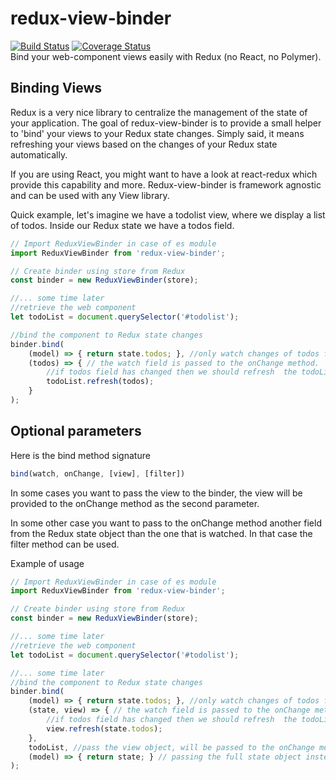 # redux-view-binder
[![Build Status](https://travis-ci.org/mycomosi/redux-view-binder.svg?branch=master)](https://travis-ci.org/mycomosi/redux-view-binder)
[![Coverage Status](https://coveralls.io/repos/github/mycomosi/redux-view-binder/badge.svg?branch=master)](https://coveralls.io/github/mycomosi/redux-view-binder?branch=master)<br>
Bind your web-component views easily with Redux (no React, no Polymer).

## Binding Views
Redux is a very nice library to centralize the management of the state of your application. The goal of redux-view-binder is to provide a small helper to 'bind' your views to your Redux state changes. Simply said, it means refreshing your views based on the changes of your Redux state automatically.

If you are using React, you might want to have a look at react-redux which provide this capability and more. Redux-view-binder is framework agnostic and can be used with any View library.

Quick example, let's imagine we have a todolist view, where we display a list of todos. Inside our Redux state we have a todos field.

```Javascript
// Import ReduxViewBinder in case of es module
import ReduxViewBinder from 'redux-view-binder';

// Create binder using store from Redux
const binder = new ReduxViewBinder(store);

//... some time later
//retrieve the web component
let todoList = document.querySelector('#todolist');

//bind the component to Redux state changes
binder.bind(
    (model) => { return state.todos; }, //only watch changes of todos field.
    (todos) => { // the watch field is passed to the onChange method.   
        //if todos field has changed then we should refresh  the todoList view
        todoList.refresh(todos);
    }
);

```


## Optional parameters

Here is the bind method signature

```Javascript
bind(watch, onChange, [view], [filter])
```

In some cases you want to pass the view to the binder, the view will be provided to the onChange method as the second parameter.

In some other case you want to pass to the onChange method another field from the Redux state object than the one that is watched. In that case the filter method can be used.

Example of usage

```Javascript
// Import ReduxViewBinder in case of es module
import ReduxViewBinder from 'redux-view-binder';

// Create binder using store from Redux
const binder = new ReduxViewBinder(store);

//... some time later
//retrieve the web component
let todoList = document.querySelector('#todolist');

//... some time later
//bind the component to Redux state changes
binder.bind(
    (model) => { return state.todos; }, //only watch changes of todos field.
    (state, view) => { // the watch field is passed to the onChange method.   
        //if todos field has changed then we should refresh  the todoList view
        view.refresh(state.todos);
    },
    todoList, //pass the view object, will be passed to the onChange method as second parameter
    (model) => { return state; } // passing the full state object instead of only the todos field
);

```
